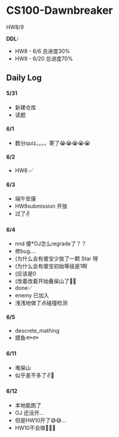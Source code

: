 # CS100-Dawnbreaker
HW8/9

**DDL:** 
- HW8 - 6/6 总进度30%
- HW9 - 6/20 总进度70%
## Daily Log
#### 5/31
- 新建仓库
- 读题

#### 6/1
- 数分quiz。。。。寄了😭😭😭😭😭

#### 6/2
- HW8 ✅

#### 6/3
- 端午安康
- HW8submission 开放
- 过了✌

#### 6/4
- nnd 傻\*OJ怎么regrade了？？
- 修bug....
- (为什么会有傻宝少放了一颗 Star 呀
- (为什么会有傻宝初始等级是1啊
- (应该是0
- (改着改着开始叠屎山了💩💩
- done✅
- enemy 已加入
- 浅浅地做了点碰撞检测

#### 6/5
- descrete_mathing
- 摸鱼🐟🐟

#### 6/11
- 堆屎山
- 似乎差不多了✌🔦

#### 6/12
- 本地能跑了
- OJ 还没开...
- 但是HW10开了😅😅...
- HW10不会做🌿🌿🌿
